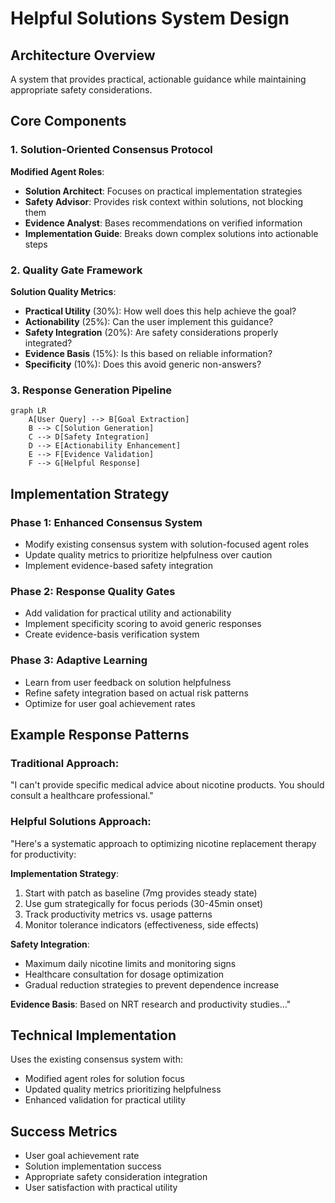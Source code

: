 # Helpful Solutions System Design

## Architecture Overview

A system that provides practical, actionable guidance while maintaining appropriate safety considerations.

## Core Components

### 1. Solution-Oriented Consensus Protocol

**Modified Agent Roles**:
- **Solution Architect**: Focuses on practical implementation strategies
- **Safety Advisor**: Provides risk context within solutions, not blocking them
- **Evidence Analyst**: Bases recommendations on verified information
- **Implementation Guide**: Breaks down complex solutions into actionable steps

### 2. Quality Gate Framework

**Solution Quality Metrics**:
- **Practical Utility** (30%): How well does this help achieve the goal?
- **Actionability** (25%): Can the user implement this guidance?
- **Safety Integration** (20%): Are safety considerations properly integrated?
- **Evidence Basis** (15%): Is this based on reliable information?
- **Specificity** (10%): Does this avoid generic non-answers?

### 3. Response Generation Pipeline

```mermaid
graph LR
    A[User Query] --> B[Goal Extraction]
    B --> C[Solution Generation]
    C --> D[Safety Integration]
    D --> E[Actionability Enhancement]
    E --> F[Evidence Validation]
    F --> G[Helpful Response]
```

## Implementation Strategy

### Phase 1: Enhanced Consensus System
- Modify existing consensus system with solution-focused agent roles
- Update quality metrics to prioritize helpfulness over caution
- Implement evidence-based safety integration

### Phase 2: Response Quality Gates
- Add validation for practical utility and actionability
- Implement specificity scoring to avoid generic responses
- Create evidence-basis verification system

### Phase 3: Adaptive Learning
- Learn from user feedback on solution helpfulness
- Refine safety integration based on actual risk patterns
- Optimize for user goal achievement rates

## Example Response Patterns

### Traditional Approach:
"I can't provide specific medical advice about nicotine products. You should consult a healthcare professional."

### Helpful Solutions Approach:
"Here's a systematic approach to optimizing nicotine replacement therapy for productivity:

**Implementation Strategy**:
1. Start with patch as baseline (7mg provides steady state)
2. Use gum strategically for focus periods (30-45min onset)
3. Track productivity metrics vs. usage patterns
4. Monitor tolerance indicators (effectiveness, side effects)

**Safety Integration**:
- Maximum daily nicotine limits and monitoring signs
- Healthcare consultation for dosage optimization
- Gradual reduction strategies to prevent dependence increase

**Evidence Basis**: Based on NRT research and productivity studies..."

## Technical Implementation

Uses the existing consensus system with:
- Modified agent roles for solution focus
- Updated quality metrics prioritizing helpfulness
- Enhanced validation for practical utility

## Success Metrics

- User goal achievement rate
- Solution implementation success
- Appropriate safety consideration integration
- User satisfaction with practical utility